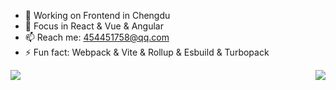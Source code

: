 - 🔭 Working on Frontend in Chengdu
- 🌱 Focus in React & Vue & Angular
- 📫 Reach me: 454451758@qq.com
- ⚡  Fun fact: Webpack & Vite & Rollup & Esbuild & Turbopack

<img align="left" src="https://github-readme-stats.vercel.app/api/top-langs/?username=asura&&hide=tsql" /> 

<img align="right" src="https://github-readme-stats.vercel.app/api?username=asura&count_private=true&show_icons=true&theme=buefy" />
